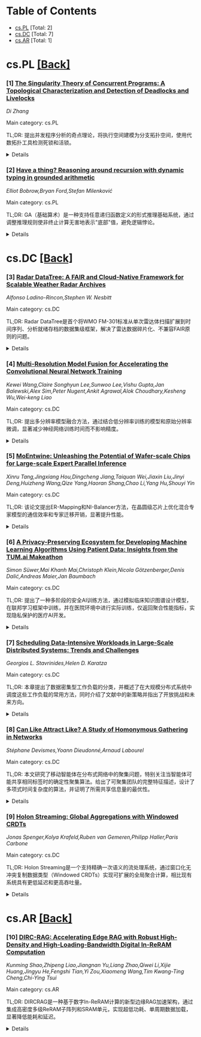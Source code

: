 <div id=toc></div>

# Table of Contents

- [cs.PL](#cs.PL) [Total: 2]
- [cs.DC](#cs.DC) [Total: 7]
- [cs.AR](#cs.AR) [Total: 1]


<div id='cs.PL'></div>

# cs.PL [[Back]](#toc)

### [1] [The Singularity Theory of Concurrent Programs: A Topological Characterization and Detection of Deadlocks and Livelocks](https://arxiv.org/abs/2510.25112)
*Di Zhang*

Main category: cs.PL

TL;DR: 提出并发程序分析的奇点理论，将执行空间建模为分支拓扑空间，使用代数拓扑工具检测死锁和活锁。


<details>
  <summary>Details</summary>
Motivation: 为并发程序验证建立几何和拓扑基础，超越传统模型检测的局限性。

Method: 将程序执行空间建模为分支拓扑空间，使用同伦和同调群等代数拓扑工具定义并发拓扑不变量。

Result: 能够系统性地检测和分类并发"奇点"（死锁和活锁），无需穷举遍历所有状态。

Conclusion: 奇点理论为并发程序验证提供了新的几何拓扑框架，有望改进传统验证方法。

Abstract: This paper introduces a novel paradigm for the analysis and verification of
concurrent programs -- the Singularity Theory. We model the execution space of
a concurrent program as a branched topological space, where program states are
points and state transitions are paths. Within this framework, we characterize
deadlocks as attractors and livelocks as non-contractible loops in the
execution space. By employing tools from algebraic topology, particularly
homotopy and homology groups, we define a series of concurrent topological
invariants to systematically detect and classify these concurrent
"singularities" without exhaustively traversing all states. This work aims to
establish a geometric and topological foundation for concurrent program
verification, transcending the limitations of traditional model checking.

</details>


### [2] [Have a thing? Reasoning around recursion with dynamic typing in grounded arithmetic](https://arxiv.org/abs/2510.25369)
*Elliot Bobrow,Bryan Ford,Stefan Milenković*

Main category: cs.PL

TL;DR: GA（基础算术）是一种支持任意递归函数定义的形式推理基础系统，通过调整推理规则使非终止计算无害地表示"底部"值，避免逻辑悖论。


<details>
  <summary>Details</summary>
Motivation: 传统逻辑系统（经典和直觉主义逻辑）无法直接表达任意一般递归函数而不导致不一致性，需要一种能安全处理非终止计算的形式推理基础。

Method: 调整传统推理规则，使表示非终止计算的项无害地表示语义值"底部"；通过"动态类型"或符号反向执行计算来证明递归函数终止性；在Isabelle/HOL中机械验证一致性。

Result: 开发了GA系统，支持任意递归定义而不引入不一致性；提供了机械验证的一致性证明；终止性证明后可使用经典推理规则。

Conclusion: GA展示了将任意递归定义的表达自由融入形式系统的可行性，为日常计算推理的手动或自动化应用奠定了基础。

Abstract: Neither the classical nor intuitionistic logic traditions are
perfectly-aligned with the purpose of reasoning about computation, in that
neither logical tradition can normally permit the direct expression of
arbitrary general-recursive functions without inconsistency. We introduce
grounded arithmetic or GA, a minimalistic but nonetheless powerful foundation
for formal reasoning that allows the direct expression of arbitrary recursive
definitions. GA adjusts the traditional inference rules such that terms that
express nonterminating computations harmlessly denote no semantic value (i.e.,
"bottom") instead of leading into logical paradox or inconsistency. Recursive
functions may be proven terminating in GA essentially by "dynamically typing"
terms, or equivalently, symbolically reverse-executing the computations they
denote via GA's inference rules. Once recursive functions have been proven
terminating, logical reasoning about their results reduce to the familiar
classical rules. A mechanically-checked consistency proof in Isabelle/HOL
exists for the basic quantifier-free fragment of GA. Quantifiers may be added
atop this foundation as ordinary computations, whose inference rules are thus
admissible and do not introduce new inconsistency risks. While GA is only a
first step towards richly-typed grounded deduction practical for everyday use
in manual or automated computational reasoning, it shows the promise that the
expressive freedom of arbitrary recursive definition can in principle be
incorporated into formal systems.

</details>


<div id='cs.DC'></div>

# cs.DC [[Back]](#toc)

### [3] [Radar DataTree: A FAIR and Cloud-Native Framework for Scalable Weather Radar Archives](https://arxiv.org/abs/2510.24943)
*Alfonso Ladino-Rincon,Stephen W. Nesbitt*

Main category: cs.DC

TL;DR: Radar DataTree是首个将WMO FM-301标准从单次雷达体扫描扩展到时间序列、分析就绪存档的数据集级框架，解决了雷达数据碎片化、不兼容FAIR原则的问题。


<details>
  <summary>Details</summary>
Motivation: 天气雷达数据是科学价值最高但结构利用不足的地球观测数据集之一。尽管公开可用，但雷达存档仍存在碎片化、供应商特定、不符合FAIR原则等问题，阻碍了大规模研究、可重复性和云原生计算。

Method: 基于FM-301/CfRadial 2.1标准，使用xarray DataTree构建可扩展的开源架构，将雷达体扫描组织为分层、元数据丰富的结构，并序列化为Zarr格式。结合Icechunk实现ACID兼容存储和版本控制。

Result: 在准垂直剖面(QVP)和降水累积工作流等案例研究中展示了显著的性能提升，所有工具和数据集通过Raw2Zarr仓库公开发布。

Conclusion: 这项工作为雷达数据管理、高性能地球科学和AI就绪的天气基础设施提供了可重复和可扩展的基础。

Abstract: We introduce Radar DataTree, the first dataset-level framework that extends
the WMO FM-301 standard from individual radar volume scans to time-resolved,
analysis-ready archives. Weather radar data are among the most scientifically
valuable yet structurally underutilized Earth observation datasets. Despite
widespread public availability, radar archives remain fragmented,
vendor-specific, and poorly aligned with FAIR (Findable, Accessible,
Interoperable, Reusable) principles, hindering large-scale research,
reproducibility, and cloud-native computation. Radar DataTree addresses these
limitations with a scalable, open-source architecture that transforms
operational radar archives into FAIR-compliant, cloud-optimized datasets. Built
on the FM-301/CfRadial 2.1 standard and implemented using xarray DataTree,
Radar DataTree organizes radar volume scans as hierarchical, metadata-rich
structures and serializes them to Zarr for scalable analysis. Coupled with
Icechunk for ACID-compliant storage and versioning, this architecture enables
efficient, parallel computation across thousands of radar scans with minimal
preprocessing. We demonstrate significant performance gains in case studies
including Quasi-Vertical Profile (QVP) and precipitation accumulation
workflows, and release all tools and datasets openly via the Raw2Zarr
repository. This work contributes a reproducible and extensible foundation for
radar data stewardship, high-performance geoscience, and AI-ready weather
infrastructure.

</details>


### [4] [Multi-Resolution Model Fusion for Accelerating the Convolutional Neural Network Training](https://arxiv.org/abs/2510.25170)
*Kewei Wang,Claire Songhyun Lee,Sunwoo Lee,Vishu Gupta,Jan Balewski,Alex Sim,Peter Nugent,Ankit Agrawal,Alok Choudhary,Kesheng Wu,Wei-keng Liao*

Main category: cs.DC

TL;DR: 提出多分辨率模型融合方法，通过结合低分辨率训练的模型和原始分辨率微调，显著减少神经网络训练时间而不影响精度。


<details>
  <summary>Details</summary>
Motivation: 神经网络在科学研究中应用广泛，但训练高维大样本数据时计算成本高昂，需要高效的训练方法来降低计算开销。

Method: 多分辨率模型融合方法：先训练降分辨率数据的模型，然后与原始分辨率数据融合精炼，通过加速每个融合阶段的收敛来减少训练时间。

Result: 在CosmoFlow和Neuron Inverter两个实际科学应用中，训练时间分别减少47%和44%，模型精度保持不变。

Conclusion: 多分辨率模型融合方法能显著降低端到端训练时间，同时保持模型精度，确保最终模型既保留高分辨率信息又受益于低分辨率训练的计算效率。

Abstract: Neural networks are rapidly gaining popularity in scientific research, but
training the models is often very time-consuming. Particularly when the
training data samples are large high-dimensional arrays, efficient training
methodologies that can reduce the computational costs are crucial. To reduce
the training cost, we propose a Multi-Resolution Model Fusion (MRMF) method
that combines models trained on reduced-resolution data and then refined with
data in the original resolution. We demonstrate that these reduced-resolution
models and datasets could be generated quickly. More importantly, the proposed
approach reduces the training time by speeding up the model convergence in each
fusion stage before switching to the final stage of finetuning with data in its
original resolution. This strategy ensures the final model retains
high-resolution insights while benefiting from the computational efficiency of
lower-resolution training. Our experiment results demonstrate that the
multi-resolution model fusion method can significantly reduce end-to-end
training time while maintaining the same model accuracy. Evaluated using two
real-world scientific applications, CosmoFlow and Neuron Inverter, the proposed
method improves the training time by up to 47% and 44%, respectively, as
compared to the original resolution training, while the model accuracy is not
affected.

</details>


### [5] [MoEntwine: Unleashing the Potential of Wafer-scale Chips for Large-scale Expert Parallel Inference](https://arxiv.org/abs/2510.25258)
*Xinru Tang,Jingxiang Hou,Dingcheng Jiang,Taiquan Wei,Jiaxin Liu,Jinyi Deng,Huizheng Wang,Qize Yang,Haoran Shang,Chao Li,Yang Hu,Shouyi Yin*

Main category: cs.DC

TL;DR: 该论文提出ER-Mapping和NI-Balancer方法，在晶圆级芯片上优化混合专家模型的通信效率和专家迁移开销，显著提升性能。


<details>
  <summary>Details</summary>
Motivation: 混合专家模型依赖专家并行技术，但GPU集群中跨节点通信开销大。晶圆级芯片提供高性能网络但受限于网格拓扑，存在通信压力不均衡和专家迁移开销高的问题。

Method: 提出ER-Mapping方法共同设计注意力层和MoE层的映射以平衡通信压力；提出NI-Balancer将完整专家迁移分解为多步骤，交替利用两层的冷链接来隐藏迁移开销。

Result: ER-Mapping实现高达62%的通信减少；NI-Balancer在MoE计算和通信方面分别带来54%和22%的改进；相比NVL72超级节点，晶圆级芯片平台平均提供39%更高的每设备MoE性能。

Conclusion: 通过ER-Mapping和NI-Balancer的协同设计，晶圆级芯片平台能够充分发挥其大规模专家并行的潜力，显著提升混合专家模型的性能。

Abstract: As large language models (LLMs) continue to scale up, mixture-of-experts
(MoE) has become a common technology in SOTA models. MoE models rely on expert
parallelism (EP) to alleviate memory bottleneck, which introduces all-to-all
communication to dispatch and combine tokens across devices. However, in
widely-adopted GPU clusters, high-overhead cross-node communication makes
all-to-all expensive, hindering the adoption of EP. Recently, wafer-scale chips
(WSCs) have emerged as a platform integrating numerous devices on a wafer-sized
interposer. WSCs provide a unified high-performance network connecting all
devices, presenting a promising potential for hosting MoE models. Yet, their
network is restricted to a mesh topology, causing imbalanced communication
pressure and performance loss. Moreover, the lack of on-wafer disk leads to
high-overhead expert migration on the critical path.
  To fully unleash this potential, we first propose Entwined Ring Mapping
(ER-Mapping), which co-designs the mapping of attention and MoE layers to
balance communication pressure and achieve better performance. We find that
under ER-Mapping, the distribution of cold and hot links in the attention and
MoE layers is complementary. Therefore, to hide the migration overhead, we
propose the Non-invasive Balancer (NI-Balancer), which splits a complete expert
migration into multiple steps and alternately utilizes the cold links of both
layers. Evaluation shows ER-Mapping achieves communication reduction up to 62%.
NI-Balancer further delivers 54% and 22% improvements in MoE computation and
communication, respectively. Compared with the SOTA NVL72 supernode, the WSC
platform delivers an average 39% higher per-device MoE performance owing to its
scalability to larger EP.

</details>


### [6] [A Privacy-Preserving Ecosystem for Developing Machine Learning Algorithms Using Patient Data: Insights from the TUM.ai Makeathon](https://arxiv.org/abs/2510.25277)
*Simon Süwer,Mai Khanh Mai,Christoph Klein,Nicola Götzenberger,Denis Dalić,Andreas Maier,Jan Baumbach*

Main category: cs.DC

TL;DR: 提出了一种多阶段的安全AI训练方法，通过模拟临床知识图谱设计模型，在联邦学习框架中训练，并在医院环境中进行实际训练，仅返回聚合性能指标，实现隐私保护的医疗AI开发。


<details>
  <summary>Details</summary>
Motivation: 临床数据整合对个性化医疗发展具有巨大潜力，但受GDPR严格限制，特别是对于罕见疾病的小型队列。高质量结构化数据对预测性医疗AI开发至关重要。

Method: 四阶段方法：(1)在模拟临床知识图谱上设计模型；(2)在FeatureCloud联邦学习框架中集成模型；(3)在医院环境中对真实知识图谱进行训练；(4)执行验证评估脚本仅返回聚合性能指标。

Result: 在TUM.ai Makeathon 2024挑战中成功验证：50名学生无需访问真实数据即可开发患者分类和诊断模型。

Conclusion: 通过联邦学习框架部署安全算法是实现医疗保健领域隐私保护AI的实用方法。

Abstract: The integration of clinical data offers significant potential for the
development of personalized medicine. However, its use is severely restricted
by the General Data Protection Regulation (GDPR), especially for small cohorts
with rare diseases. High-quality, structured data is essential for the
development of predictive medical AI. In this case study, we propose a novel,
multi-stage approach to secure AI training: (1) The model is designed on a
simulated clinical knowledge graph (cKG). This graph is used exclusively to
represent the structural characteristics of the real cKG without revealing any
sensitive content. (2) The model is then integrated into the FeatureCloud (FC)
federated learning framework, where it is prepared in a single-client
configuration within a protected execution environment. (3) Training then takes
place within the hospital environment on the real cKG, either under the direct
supervision of hospital staff or via a fully automated pipeline controlled by
the hospital. (4) Finally, verified evaluation scripts are executed, which only
return aggregated performance metrics. This enables immediate performance
feedback without sensitive patient data or individual predictions, leaving the
clinic. A fundamental element of this approach involves the incorporation of a
cKG, which serves to organize multi-omics and patient data within the context
of real-world hospital environments. This approach was successfully validated
during the TUM.ai Makeathon 2024 (TUMaiM24) challenge set by the Dr. von Hauner
Children's Hospital (HCH-LMU): 50 students developed models for patient
classification and diagnosis without access to real data. Deploying secure
algorithms via federated frameworks, such as the FC framework, could be a
practical way of achieving privacy-preserving AI in healthcare.

</details>


### [7] [Scheduling Data-Intensive Workloads in Large-Scale Distributed Systems: Trends and Challenges](https://arxiv.org/abs/2510.25362)
*Georgios L. Stavrinides,Helen D. Karatza*

Main category: cs.DC

TL;DR: 本章提出了数据密集型工作负载的分类，并概述了在大规模分布式系统中调度这些工作负载的常用方法，同时介绍了文献中的新策略并指出了开放挑战和未来方向。


<details>
  <summary>Details</summary>
Motivation: 随着大数据的爆炸式增长，工作负载变得更加复杂和计算密集，这些应用在分布式互连资源上处理，这些资源在规模和计算能力上变得越来越大。数据密集型应用具有不同的并行度，必须有效利用数据局部性，并可能施加多种服务质量要求，如时间约束和容错性，以及其他目标，如能效。这些工作负载的特性以及处理它们所需的计算资源的固有特性带来了重大挑战，需要采用有效的调度技术。

Method: 提出数据密集型工作负载的分类，并概述在大规模分布式系统中调度这些工作负载的常用方法。介绍文献中提出的新策略。

Result: 提供了数据密集型工作负载的分类框架和调度方法概述，识别了当前的研究进展和可用的调度策略。

Conclusion: 本章阐明了数据密集型工作负载调度领域的开放挑战和未来研究方向，强调了有效调度技术在处理复杂大数据应用中的重要性。

Abstract: With the explosive growth of big data, workloads tend to get more complex and
computationally demanding. Such applications are processed on distributed
interconnected resources that are becoming larger in scale and computational
capacity. Data-intensive applications may have different degrees of parallelism
and must effectively exploit data locality. Furthermore, they may impose
several Quality of Service requirements, such as time constraints and
resilience against failures, as well as other objectives, like energy
efficiency. These features of the workloads, as well as the inherent
characteristics of the computing resources required to process them, present
major challenges that require the employment of effective scheduling
techniques. In this chapter, a classification of data-intensive workloads is
proposed and an overview of the most commonly used approaches for their
scheduling in large-scale distributed systems is given. We present novel
strategies that have been proposed in the literature and shed light on open
challenges and future directions.

</details>


### [8] [Can Like Attract Like? A Study of Homonymous Gathering in Networks](https://arxiv.org/abs/2510.25451)
*Stéphane Devismes,Yoann Dieudonné,Arnaud Labourel*

Main category: cs.DC

TL;DR: 本文研究了移动智能体在分布式网络中的聚集问题，特别关注当智能体可能共享相同标签时的确定性聚集算法。给出了可聚集团队的完整特征描述，设计了多项式时间复杂度的算法，并证明了所需共享信息量的最优性。


<details>
  <summary>Details</summary>
Motivation: 传统确定性聚集算法假设智能体具有互不相同的标签来打破对称性。本文研究当智能体可能共享相同标签时，是否仍能保证确定性聚集，以及需要多少共享信息才能实现高效聚集。

Method: 首先完全刻画了可聚集团队的特征。然后设计了一个算法，在多项式时间内聚集所有可聚集团队，仅需O(log log log μ)比特的初始共享知识，其中μ是标签的最大重复次数。

Result: 获得了可聚集团队的完整特征描述；设计了poly(n,logλ)时间复杂度的聚集算法；证明了所需共享信息量的几乎最优性；得到了首个无需共享知识即可在多项式时间内聚集任意规模不同标签团队的确定性算法。

Conclusion: 即使智能体共享相同标签，只要满足特定条件，仍能实现确定性聚集。所需共享信息量极小且几乎最优，解决了终止检测这一主要挑战，技术方法具有独立价值。

Abstract: A team of mobile agents, starting from distinct nodes of a network, have to
meet at the same node and declare that they all met. Agents execute the same
algorithm, which they start when activated by an adversary or by an agent
entering their initial node. When activated, agents traverse edges of the
network in synchronous rounds. Their perception and communication are strictly
local. This task, known as gathering, is a central problem in distributed
mobile systems. Most prior work focuses on minimizing its time complexity,
i.e., the worst-case number of rounds between the start of the earliest agent
and the task completion. To break possible symmetries, deterministic solutions
typically assume that agents have pairwise distinct IDs, called labels, known
only to themselves. But must all labels be pairwise distinct to guarantee
deterministic gathering?
  We address this question by considering agents that may share the same label.
A team L is said to be gatherable if, for every initial setting of L, there is
an algorithm that solves gathering. Our contribution is threefold. (1) We give
a full characterization of the gatherable teams. (2) We design an algorithm
that gathers all of them in poly$(n,\log\lambda)$ time, where $n$ (resp.
$\lambda$) is the graph order (resp. the smallest label in L). This algorithm
requires the agents to initially share only $O(\log \log \log \mu)$ bits of
common knowledge, where $\mu$ is the largest label multiplicity in L. (3) We
show this dependency is almost optimal to get a poly$(n,\log\lambda)$-time
complexity.
  As a by-product, we get the first deterministic poly$(n,\log\lambda)$-time
algorithm requiring no common knowledge to gather any team when all labels are
distinct. Known to be achievable for two-agent teams, extending this to any
team size faced a major challenge: termination detection. Our techniques to
address it may be of independent interest.

</details>


### [9] [Holon Streaming: Global Aggregations with Windowed CRDTs](https://arxiv.org/abs/2510.25757)
*Jonas Spenger,Kolya Krafeld,Ruben van Gemeren,Philipp Haller,Paris Carbone*

Main category: cs.DC

TL;DR: Holon Streaming是一个支持精确一次语义的流处理系统，通过窗口化无冲突复制数据类型（Windowed CRDTs）实现可扩展的全局聚合计算，相比现有系统具有更低延迟和更高吞吐量。


<details>
  <summary>Details</summary>
Motivation: 现有流处理系统在全局聚合计算时存在可扩展性瓶颈，要么在单个任务实例中计算，要么使用静态聚合树，导致延迟高且故障恢复时延迟峰值大。

Method: 提出确定性编程模型，使用窗口化无冲突复制数据类型（Windowed CRDTs）作为共享复制状态的新抽象，支持去中心化协调的高效故障恢复算法。

Result: 在全局聚合工作负载上，相比现有流处理系统，延迟降低5倍，吞吐量提高2倍，故障场景下延迟减少11倍。

Conclusion: 证明了确定性去中心化协调的有效性，以及Windowed CRDTs在全局聚合计算中的实用性。

Abstract: Scaling global aggregations is a challenge for exactly-once stream processing
systems. Current systems implement these either by computing the aggregation in
a single task instance, or by static aggregation trees, which limits
scalability and may become a bottleneck. Moreover, the end-to-end latency is
determined by the slowest path in the tree, and failures and reconfiguration
cause large latency spikes due to the centralized coordination. Towards these
issues, we present Holon Streaming, an exactly-once stream processing system
for global aggregations. Its deterministic programming model uses windowed
conflict-free replicated data types (Windowed CRDTs), a novel abstraction for
shared replicated state. Windowed CRDTs make computing global aggregations
scalable. Furthermore, their guarantees such as determinism and convergence
enable the design of efficient failure recovery algorithms by decentralized
coordination. Our evaluation shows a 5x lower latency and 2x higher throughput
than an existing stream processing system on global aggregation workloads, with
an 11x latency reduction under failure scenarios. The paper demonstrates the
effectiveness of decentralized coordination with determinism, and the utility
of Windowed CRDTs for global aggregations.

</details>


<div id='cs.AR'></div>

# cs.AR [[Back]](#toc)

### [10] [DIRC-RAG: Accelerating Edge RAG with Robust High-Density and High-Loading-Bandwidth Digital In-ReRAM Computation](https://arxiv.org/abs/2510.25278)
*Kunming Shao,Zhipeng Liao,Jiangnan Yu,Liang Zhao,Qiwei Li,Xijie Huang,Jingyu He,Fengshi Tian,Yi Zou,Xiaomeng Wang,Tim Kwang-Ting Cheng,Chi-Ying Tsui*

Main category: cs.AR

TL;DR: DIRCRAG是一种基于数字In-ReRAM计算的新型边缘RAG加速架构，通过集成高密度多级ReRAM子阵列和SRAM单元，实现超低功耗、单周期数据加载，显著降低能耗和延迟。


<details>
  <summary>Details</summary>
Motivation: 解决边缘设备上RAG系统面临的高存储、高能耗和高延迟问题，同时克服现有CIM技术内存密度低或计算精度有限的问题。

Method: 采用数字In-ReRAM计算(DIRC)架构，集成ReRAM和SRAM，支持查询静止数据流，通过位级空间误差分布提取和针对性数据重映射进行误差优化，并实现误差检测电路。

Result: 在TSMC40nm工艺下，DIRC-RAG实现5.18Mb/mm²的片上非易失性内存密度和131 TOPS的吞吐量，4MB检索延迟为5.6μs/查询，能耗为0.956μJ/查询，同时保持检索精度。

Conclusion: DIRCRAG架构有效解决了边缘RAG系统的性能瓶颈，为边缘设备上的高效知识检索提供了可行的硬件解决方案。

Abstract: Retrieval-Augmented Generation (RAG) enhances large language models (LLMs) by
integrating external knowledge retrieval but faces challenges on edge devices
due to high storage, energy, and latency demands. Computing-in-Memory (CIM)
offers a promising solution by storing document embeddings in CIM macros and
enabling in-situ parallel retrievals but is constrained by either low memory
density or limited computational accuracy. To address these challenges, we
present DIRCRAG, a novel edge RAG acceleration architecture leveraging Digital
In-ReRAM Computation (DIRC). DIRC integrates a high-density multi-level ReRAM
subarray with an SRAM cell, utilizing SRAM and differential sensing for robust
ReRAM readout and digital multiply-accumulate (MAC) operations. By storing all
document embeddings within the CIM macro, DIRC achieves ultra-low-power,
single-cycle data loading, substantially reducing both energy consumption and
latency compared to offchip DRAM. A query-stationary (QS) dataflow is supported
for RAG tasks, minimizing on-chip data movement and reducing SRAM buffer
requirements. We introduce error optimization for the DIRC ReRAM-SRAM cell by
extracting the bit-wise spatial error distribution of the ReRAM subarray and
applying targeted bit-wise data remapping. An error detection circuit is also
implemented to enhance readout resilience against deviceand circuit-level
variations. Simulation results demonstrate that DIRC-RAG under TSMC40nm process
achieves an on-chip non-volatile memory density of 5.18Mb/mm2 and a throughput
of 131 TOPS. It delivers a 4MB retrieval latency of 5.6{\mu}s/query and an
energy consumption of 0.956{\mu}J/query, while maintaining the retrieval
precision.

</details>
